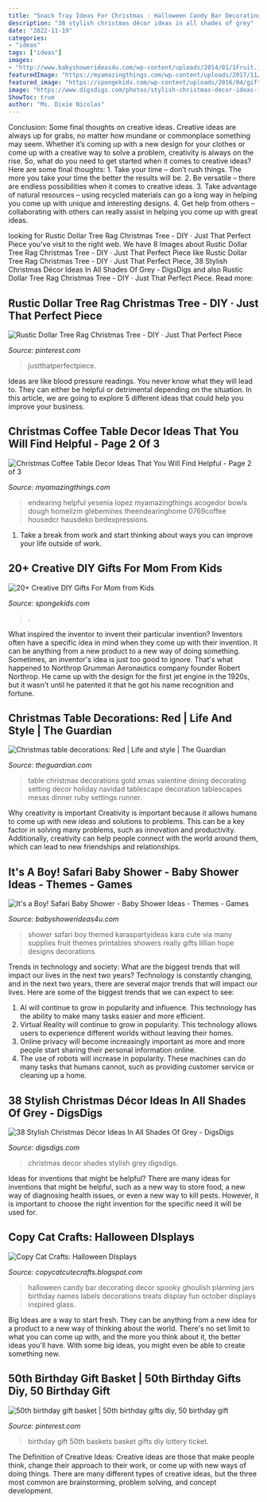 ```yaml
---
title: "Snack Tray Ideas For Christmas : Halloween Candy Bar Decorating Decor Spooky Ghoulish Planning Jars Birthday Names Labels Decorations Treats Display Fun October Displays Inspired Glass"
description: "38 stylish christmas décor ideas in all shades of grey"
date: "2022-11-19"
categories:
- "ideas"
tags: ["ideas"]
images:
- "http://www.babyshowerideas4u.com/wp-content/uploads/2014/01/1Fruit.jpg"
featuredImage: "https://myamazingthings.com/wp-content/uploads/2017/11/christmas-cofeee-table-8.jpg"
featured_image: "https://spongekids.com/wp-content/uploads/2016/04/gifts-for-mom-from-kids/3-diy-gifts-for-mom-from-kids.jpg"
image: "https://www.digsdigs.com/photos/stylish-christmas-decor-ideas-in-all-shades-of-grey-31-554x833.jpg"
ShowToc: true
author: "Ms. Dixie Nicolas"
---
```



Conclusion: Some final thoughts on creative ideas.
Creative ideas are always up for grabs, no matter how mundane or commonplace something may seem. Whether it’s coming up with a new design for your clothes or come up with a creative way to solve a problem, creativity is always on the rise. So, what do you need to get started when it comes to creative ideas? Here are some final thoughts: 1. Take your time – don’t rush things. The more you take your time the better the results will be. 2. Be versatile – there are endless possibilities when it comes to creative ideas. 3. Take advantage of natural resources – using recycled materials can go a long way in helping you come up with unique and interesting designs. 4. Get help from others – collaborating with others can really assist in helping you come up with great ideas. 
	

		
looking for Rustic Dollar Tree Rag Christmas Tree - DIY · Just That Perfect Piece you've visit to the right web. We have 8 Images about Rustic Dollar Tree Rag Christmas Tree - DIY · Just That Perfect Piece like Rustic Dollar Tree Rag Christmas Tree - DIY · Just That Perfect Piece, 38 Stylish Christmas Décor Ideas In All Shades Of Grey - DigsDigs and also Rustic Dollar Tree Rag Christmas Tree - DIY · Just That Perfect Piece. Read more:
		
    
## Rustic Dollar Tree Rag Christmas Tree - DIY · Just That Perfect Piece

<img loading=lazy src="https://i.pinimg.com/736x/8b/bb/b6/8bbbb6dfc044bab5121274bda7d17963.jpg" onerror="this.onerror=null;this.src='https://tse4.mm.bing.net/th?id=OIP.GJcRNvn18jtuPEjV0ulFZAHaJ3&amp;pid=15.1';" alt="Rustic Dollar Tree Rag Christmas Tree - DIY · Just That Perfect Piece">

_Source: pinterest.com_

>justthatperfectpiece. 

	

Ideas are like blood pressure readings. You never know what they will lead to. They can either be helpful or detrimental depending on the situation. In this article, we are going to explore 5 different ideas that could help you improve your business.

    
## Christmas Coffee Table Decor Ideas That You Will Find Helpful - Page 2 Of 3

<img loading=lazy src="https://myamazingthings.com/wp-content/uploads/2017/11/christmas-cofeee-table-8.jpg" onerror="this.onerror=null;this.src='https://tse2.mm.bing.net/th?id=OIP.4IQPLr2MxPhRanZJlhfA9gHaLJ&amp;pid=15.1';" alt="Christmas Coffee Table Decor Ideas That You Will Find Helpful - Page 2 of 3">

_Source: myamazingthings.com_

>endearing helpful yesenia lopez myamazingthings acogedor bowls dough homelizm glebemines theendearinghome 0769coffee housedcr hausdeko birdexpressions. 

	

1. Take a break from work and start thinking about ways you can improve your life outside of work.

    
## 20+ Creative DIY Gifts For Mom From Kids

<img loading=lazy src="https://spongekids.com/wp-content/uploads/2016/04/gifts-for-mom-from-kids/3-diy-gifts-for-mom-from-kids.jpg" onerror="this.onerror=null;this.src='https://tse1.mm.bing.net/th?id=OIP.cbGdO8zN46g98eCJDltriAHaQG&amp;pid=15.1';" alt="20+ Creative DIY Gifts For Mom from Kids">

_Source: spongekids.com_

>. 

	

What inspired the inventor to invent their particular invention?
Inventors often have a specific idea in mind when they come up with their invention. It can be anything from a new product to a new way of doing something. Sometimes, an inventor's idea is just too good to ignore. That's what happened to Northrop Grumman Aeronautics company founder Robert Northrop. He came up with the design for the first jet engine in the 1920s, but it wasn't until he patented it that he got his name recognition and fortune.

    
## Christmas Table Decorations: Red | Life And Style | The Guardian

<img loading=lazy src="http://static.guim.co.uk/sys-images/Lifeandhealth/Pix/pictures/2009/12/15/1260893072754/Ruby-table-007.jpg" onerror="this.onerror=null;this.src='https://tse3.mm.bing.net/th?id=OIP.yffOpnXjQfmrVSR7XUCazgHaJ4&amp;pid=15.1';" alt="Christmas table decorations: Red | Life and style | The Guardian">

_Source: theguardian.com_

>table christmas decorations gold xmas valentine dining decorating setting decor holiday navidad tablescape decoration tablescapes mesas dinner ruby settings runner. 

	

Why creativity is important
Creativity is important because it allows humans to come up with new ideas and solutions to problems. This can be a key factor in solving many problems, such as innovation and productivity. Additionally, creativity can help people connect with the world around them, which can lead to new friendships and relationships.

    
## It&#039;s A Boy! Safari Baby Shower - Baby Shower Ideas - Themes - Games

<img loading=lazy src="http://www.babyshowerideas4u.com/wp-content/uploads/2014/01/1Fruit.jpg" onerror="this.onerror=null;this.src='https://tse3.mm.bing.net/th?id=OIP.iKrUjKfcTpyX_2PyD47vBAHaLH&amp;pid=15.1';" alt="It&#039;s a Boy! Safari Baby Shower - Baby Shower Ideas - Themes - Games">

_Source: babyshowerideas4u.com_

>shower safari boy themed karaspartyideas kara cute via many supplies fruit themes printables showers really gifts lillian hope designs decorations. 

	

Trends in technology and society: What are the biggest trends that will impact our lives in the next two years?
Technology is constantly changing, and in the next two years, there are several major trends that will impact our lives. Here are some of the biggest trends that we can expect to see: 
1) AI will continue to grow in popularity and influence. This technology has the ability to make many tasks easier and more efficient. 
2) Virtual Reality will continue to grow in popularity. This technology allows users to experience different worlds without leaving their homes. 
3) Online privacy will become increasingly important as more and more people start sharing their personal information online. 
4) The use of robots will increase in popularity. These machines can do many tasks that humans cannot, such as providing customer service or cleaning up a home.

    
## 38 Stylish Christmas Décor Ideas In All Shades Of Grey - DigsDigs

<img loading=lazy src="https://www.digsdigs.com/photos/stylish-christmas-decor-ideas-in-all-shades-of-grey-31-554x833.jpg" onerror="this.onerror=null;this.src='https://tse4.mm.bing.net/th?id=OIP.pYk-Q_p3WhLF-w33R2UvUgHaLI&amp;pid=15.1';" alt="38 Stylish Christmas Décor Ideas In All Shades Of Grey - DigsDigs">

_Source: digsdigs.com_

>christmas decor shades stylish grey digsdigs. 

	

Ideas for inventions that might be helpful?
There are many ideas for inventions that might be helpful, such as a new way to store food, a new way of diagnosing health issues, or even a new way to kill pests. However, it is important to choose the right invention for the specific need it will be used for.

    
## Copy Cat Crafts: Halloween DIsplays

<img loading=lazy src="http://3.bp.blogspot.com/_1IwJSFYdX2s/TIAm8XZbqjI/AAAAAAAAZAk/02AndYH0vF8/s1600/Tray+of+Halloween+Candy+012.JPG" onerror="this.onerror=null;this.src='https://tse2.mm.bing.net/th?id=OIP.uRo_8sQVW54KPeTfOrGuRAHaLG&amp;pid=15.1';" alt="Copy Cat Crafts: Halloween DIsplays">

_Source: copycatcutecrafts.blogspot.com_

>halloween candy bar decorating decor spooky ghoulish planning jars birthday names labels decorations treats display fun october displays inspired glass. 

	

Big Ideas are a way to start fresh. They can be anything from a new idea for a product to a new way of thinking about the world. There's no set limit to what you can come up with, and the more you think about it, the better ideas you'll have. With some big ideas, you might even be able to create something new.

    
## 50th Birthday Gift Basket | 50th Birthday Gifts Diy, 50 Birthday Gift

<img loading=lazy src="https://i.pinimg.com/736x/e7/71/3d/e7713d7eb9bc796fc24d565077ca348c--th-birthday-gifts-birthday-gift-baskets.jpg" onerror="this.onerror=null;this.src='https://tse1.mm.bing.net/th?id=OIP.yLYRyuM01fQyT_zF76d0hwAAAA&amp;pid=15.1';" alt="50th birthday gift basket | 50th birthday gifts diy, 50 birthday gift">

_Source: pinterest.com_

>birthday gift 50th baskets basket gifts diy lottery ticket. 

	

The Definition of Creative Ideas:
Creative ideas are those that make people think, change their approach to their work, or come up with new ways of doing things. There are many different types of creative ideas, but the three most common are brainstorming, problem solving, and concept development.

